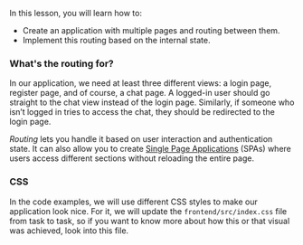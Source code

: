 In this lesson, you will learn how to:
- Create an application with multiple pages and routing between them.
- Implement this routing based on the internal state.

### What's the routing for?
In our application, we need at least three different views: a login page, register page, and of course, a chat page.
A logged-in user should go straight to the chat view instead of the login page. 
Similarly, if someone who isn’t logged in tries to access the chat, they should be redirected to the login page.

_Routing_ lets you handle it based on user interaction and authentication state.
It can also allow you to create [Single Page Applications](https://en.wikipedia.org/wiki/Single-page_application) (SPAs) 
where users access different sections without reloading the entire page.

### CSS
In the code examples, we will use different CSS styles to make our application look nice.
For it, we will update the `frontend/src/index.css` file from task to task,
so if you want to know more about how this or that visual was achieved,
look into this file.
